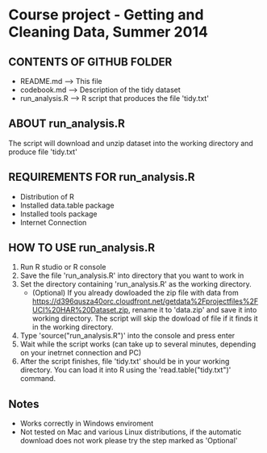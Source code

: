 Course project - Getting and Cleaning Data, Summer 2014
=======================================================

CONTENTS OF GITHUB FOLDER
--------------------------
  * README.md 	--> This file
  * codebook.md 	--> Description of the tidy dataset
  * run_analysis.R 	--> R script that produces the file 'tidy.txt'


ABOUT run_analysis.R
---------------------
 The script will download and unzip dataset into the working directory and produce file 'tidy.txt'


REQUIREMENTS FOR run_analysis.R
--------------------------------
 * Distribution of R
 * Installed data.table package
 * Installed tools package
 * Internet Connection	


HOW TO USE run_analysis.R
-------------------------------
 1. Run R studio or R console
 2. Save the file 'run_analysis.R' into directory that you want to work in
 3. Set the directory containing 'run_analysis.R' as the working directory.
    * (Optional) If you already dowloaded the zip file with data from https://d396qusza40orc.cloudfront.net/getdata%2Fprojectfiles%2FUCI%20HAR%20Dataset.zip, rename it to 'data.zip' and save it into working directory. The script will skip the dowload of file if it finds it in the working directory.
 4. Type 'source("run_analysis.R")' into the console and press enter
 5. Wait while the script works (can take up to several minutes, depending on your inetrnet connection and PC)
 5. After the script finishes, file 'tidy.txt' should be in your working directory. You can load it
    into R using the 'read.table("tidy.txt")' command.
    
Notes
-----------------------------
 * Works correctly in Windows enviroment
 * Not tested on Mac and various Linux distributions, if the automatic download does not work please try the step marked as 'Optional'
    